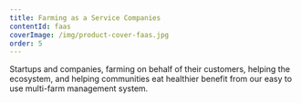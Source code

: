 ```yaml
---
title: Farming as a Service Companies
contentId: faas
coverImage: /img/product-cover-faas.jpg
order: 5
---
```


Startups and companies, farming on behalf of their customers, helping the ecosystem, and helping communities eat healthier benefit from our easy to use multi-farm management system.
